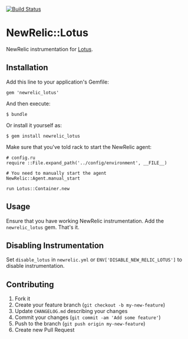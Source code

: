 [![Build Status](https://magnum.travis-ci.com/Acornsgrow/newrelic_lotus.svg?token=j8fT5VPY65oQ5xziayzW&branch=master)](https://magnum.travis-ci.com/Acornsgrow/newrelic_lotus)

# NewRelic::Lotus

NewRelic instrumentation for [Lotus](https://github.com/lotus/lotus).

## Installation

Add this line to your application's Gemfile:

    gem 'newrelic_lotus'

And then execute:

    $ bundle

Or install it yourself as:

    $ gem install newrelic_lotus

Make sure that you've told rack to start the NewRelic agent:

    # config.ru
    require ::File.expand_path('../config/environment', __FILE__)

    # You need to manually start the agent
    NewRelic::Agent.manual_start

    run Lotus::Container.new


## Usage

Ensure that you have working NewRelic instrumentation. Add the `newrelic_lotus` gem. That's it.

## Disabling Instrumentation

Set `disable_lotus` in `newrelic.yml` or `ENV['DISABLE_NEW_RELIC_LOTUS']` to disable instrumentation.

## Contributing

1. Fork it
2. Create your feature branch (`git checkout -b my-new-feature`)
3. Update `CHANGELOG.md` describing your changes
4. Commit your changes (`git commit -am 'Add some feature'`)
5. Push to the branch (`git push origin my-new-feature`)
6. Create new Pull Request
